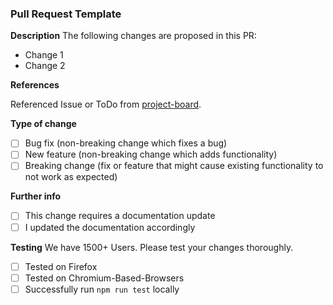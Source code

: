 ### Pull Request Template

**Description**
The following changes are proposed in this PR:
- Change 1
- Change 2

**References**

Referenced Issue or ToDo from [project-board](https://github.com/orgs/TUfast-TUD/projects/1).

**Type of change**
- [ ] Bug fix (non-breaking change which fixes a bug)
- [ ] New feature (non-breaking change which adds functionality)
- [ ] Breaking change (fix or feature that might cause existing functionality to not work as expected)

**Further info**
- [ ] This change requires a documentation update
- [ ] I updated the documentation accordingly

**Testing**
We have 1500+ Users. Please test your changes thoroughly.
- [ ] Tested on Firefox
- [ ] Tested on Chromium-Based-Browsers
- [ ] Successfully run `npm run test` locally

